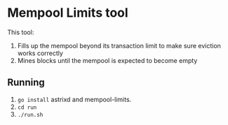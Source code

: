 # Mempool Limits tool

This tool:

1. Fills up the mempool beyond its transaction limit to make sure eviction works correctly
2. Mines blocks until the mempool is expected to become empty

## Running

1. `go install` astrixd and mempool-limits.
2. `cd run`
3. `./run.sh`


